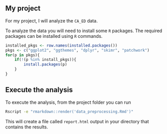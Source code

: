 ## My project

For my project, I will analyze the `CA_ED` data.

To analyze the data you will need to install some `R` packages. The required packages can be installed using `R` commands.

``` r
installed_pkgs <- row.names(installed.packages())
pkgs <- c("ggplot2", "ggthemes", "dplyr", "skimr", "patchwork")
for(p in pkgs){
	if(!(p %in% install_pkgs)){
		install.packages(p)
	}
}
```

## Execute the analysis

To execute the analysis, from the project folder you can run 

``` bash
Rscript -e "rmarkdown::render('data_preprocessing.Rmd')"
```

This will create a file called `report.html` output in your directory that contains the results.
